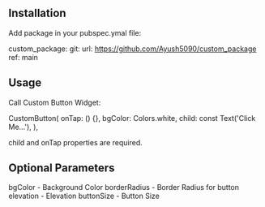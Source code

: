 ## Installation

Add package in your pubspec.ymal file:

  custom_package:
    git:
      url: https://github.com/Ayush5090/custom_package
      ref: main

## Usage

Call Custom Button Widget:

 CustomButton(
   onTap: () {},
   bgColor: Colors.white,
   child: const Text('Click Me...'),
),

child and onTap properties are required.

## Optional Parameters

bgColor - Background Color
borderRadius - Border Radius for button
elevation - Elevation
buttonSize - Button Size


